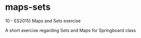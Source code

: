 # maps-sets
10 - ES2015) Maps and Sets exercise

A short exercise regarding Sets and Maps for Springboard class
